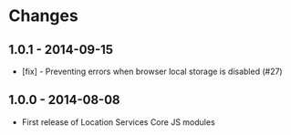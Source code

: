 Changes
=======

1.0.1 - 2014-09-15
------------------

* [fix] - Preventing errors when browser local storage is disabled (#27)


1.0.0 - 2014-08-08
------------------

* First release of Location Services Core JS modules
